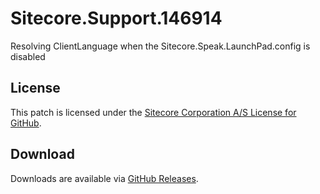 # Sitecore.Support.146914
Resolving ClientLanguage when the Sitecore.Speak.LaunchPad.config is disabled

## License  
This patch is licensed under the [Sitecore Corporation A/S License for GitHub](https://github.com/sitecoresupport/Sitecore.Support.146914/blob/master/LICENSE).  

## Download  
Downloads are available via [GitHub Releases](https://github.com/sitecoresupport/Sitecore.Support.146914/releases).  
